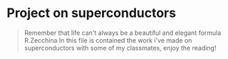 # Project on superconductors
 > Remember that life can't always be a beautiful and elegant formula R.Zecchina
In this file is contained the work i've made on superconductors with some of my classmates, enjoy the reading!

